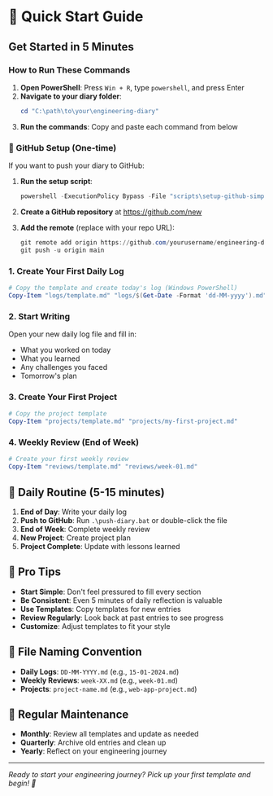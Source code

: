 # 🚀 Quick Start Guide

## Get Started in 5 Minutes

### How to Run These Commands

1. **Open PowerShell**: Press `Win + R`, type `powershell`, and press Enter
2. **Navigate to your diary folder**: 
   ```powershell
   cd "C:\path\to\your\engineering-diary"
   ```
3. **Run the commands**: Copy and paste each command from below

### 🚀 GitHub Setup (One-time)

If you want to push your diary to GitHub:

1. **Run the setup script**:
   ```powershell
   powershell -ExecutionPolicy Bypass -File "scripts\setup-github-simple.ps1"
   ```

2. **Create a GitHub repository** at https://github.com/new

3. **Add the remote** (replace with your repo URL):
   ```powershell
   git remote add origin https://github.com/yourusername/engineering-diary.git
   git push -u origin main
   ```

### 1. Create Your First Daily Log

```powershell
# Copy the template and create today's log (Windows PowerShell)
Copy-Item "logs/template.md" "logs/$(Get-Date -Format 'dd-MM-yyyy').md"
```

### 2. Start Writing

Open your new daily log file and fill in:
- What you worked on today
- What you learned
- Any challenges you faced
- Tomorrow's plan

### 3. Create Your First Project
```powershell
# Copy the project template
Copy-Item "projects/template.md" "projects/my-first-project.md"
```

### 4. Weekly Review (End of Week)
```powershell
# Create your first weekly review
Copy-Item "reviews/template.md" "reviews/week-01.md"
```

## 📝 Daily Routine (5-15 minutes)

1. **End of Day**: Write your daily log
2. **Push to GitHub**: Run `.\push-diary.bat` or double-click the file
3. **End of Week**: Complete weekly review
4. **New Project**: Create project plan
5. **Project Complete**: Update with lessons learned

## 🎯 Pro Tips

- **Start Simple**: Don't feel pressured to fill every section
- **Be Consistent**: Even 5 minutes of daily reflection is valuable
- **Use Templates**: Copy templates for new entries
- **Review Regularly**: Look back at past entries to see progress
- **Customize**: Adjust templates to fit your style

## 📁 File Naming Convention

- **Daily Logs**: `DD-MM-YYYY.md` (e.g., `15-01-2024.md`)
- **Weekly Reviews**: `week-XX.md` (e.g., `week-01.md`)
- **Projects**: `project-name.md` (e.g., `web-app-project.md`)

## 🔄 Regular Maintenance

- **Monthly**: Review all templates and update as needed
- **Quarterly**: Archive old entries and clean up
- **Yearly**: Reflect on your engineering journey

---

*Ready to start your engineering journey? Pick up your first template and begin! 🚀* 